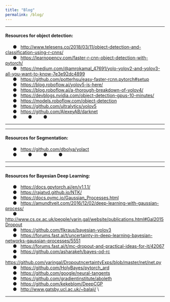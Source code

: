 ```yaml
---
title: "Blog"
permalink: /blog/
---
```

---  
#### Resources for object detection: 
&nbsp; &nbsp; &nbsp; &#9679; &nbsp; http://www.telesens.co/2018/03/11/object-detection-and-classification-using-r-cnns/ \
&nbsp; &nbsp; &nbsp; &#9679; &nbsp; https://learnopencv.com/faster-r-cnn-object-detection-with-pytorch/ \
&nbsp; &nbsp; &nbsp; &#9679; &nbsp; https://medium.com/@amrokamal_47691/yolo-yolov2-and-yolov3-all-you-want-to-know-7e3e92dc4899 \
&nbsp; &nbsp; &nbsp; &#9679; &nbsp; https://github.com/potterhsu/easy-faster-rcnn.pytorch#setup \
&nbsp; &nbsp; &nbsp; &#9679; &nbsp; https://blog.roboflow.ai/yolov5-is-here/ \
&nbsp; &nbsp; &nbsp; &#9679; &nbsp; https://blog.roboflow.ai/a-thorough-breakdown-of-yolov4/ \
&nbsp; &nbsp; &nbsp; &#9679; &nbsp; https://devblogs.nvidia.com/object-detection-gpus-10-minutes/ \
&nbsp; &nbsp; &nbsp; &#9679; &nbsp; https://models.roboflow.com/object-detection \
&nbsp; &nbsp; &nbsp; &#9679; &nbsp; https://github.com/ultralytics/yolov5 \
&nbsp; &nbsp; &nbsp; &#9679; &nbsp; https://github.com/AlexeyAB/darknet \
&nbsp; &nbsp; &nbsp; &#9679; &nbsp;
&nbsp; &nbsp; &nbsp; &#9679; &nbsp;
&nbsp; &nbsp; &nbsp; &#9679; &nbsp;

---


---  
#### Resources for Segmentation: 
&nbsp; &nbsp; &nbsp; &#9679; &nbsp; https://github.com/dbolya/yolact \
&nbsp; &nbsp; &nbsp; &#9679; &nbsp; 
&nbsp; &nbsp; &nbsp; &#9679; &nbsp;
&nbsp; &nbsp; &nbsp; &#9679; &nbsp;
&nbsp; &nbsp; &nbsp; &#9679; &nbsp;

---


---  
#### Resources for Bayesian Deep Learning: 
&nbsp; &nbsp; &nbsp; &#9679; &nbsp; https://docs.gpytorch.ai/en/v1.1.1/ \
&nbsp; &nbsp; &nbsp; &#9679; &nbsp; https://rajatvd.github.io/NTK/ \
&nbsp; &nbsp; &nbsp; &#9679; &nbsp; https://docs.pymc.io/Gaussian_Processes.html \
&nbsp; &nbsp; &nbsp; &#9679; &nbsp; https://amundtveit.com/2016/12/02/deep-learning-with-gaussian-process/ \
&nbsp; &nbsp; &nbsp; &#9679; &nbsp; http://www.cs.ox.ac.uk/people/yarin.gal/website/publications.html#Gal2015Dropout \
&nbsp; &nbsp; &nbsp; &#9679; &nbsp; https://github.com/flkraus/bayesian-yolov3 \
&nbsp; &nbsp; &nbsp; &#9679; &nbsp; https://forums.fast.ai/t/uncertainty-in-deep-learning-bayesian-networks-gaussian-processes/5551 \
&nbsp; &nbsp; &nbsp; &#9679; &nbsp; https://forums.fast.ai/t/mc-dropout-and-practical-ideas-for-it/42067 \
&nbsp; &nbsp; &nbsp; &#9679; &nbsp; https://github.com/asharakeh/bayes-od-rc \
&nbsp; &nbsp; &nbsp; &#9679; &nbsp; https://github.com/yaringal/DropoutncertaintyExps/blob/master/net/net.py \
&nbsp; &nbsp; &nbsp; &#9679; &nbsp; https://github.com/HolyBayes/pytorch_ard \
&nbsp; &nbsp; &nbsp; &#9679; &nbsp; https://github.com/google/neural-tangents \
&nbsp; &nbsp; &nbsp; &#9679; &nbsp; https://github.com/gradientinstitute/aboleth \
&nbsp; &nbsp; &nbsp; &#9679; &nbsp; https://github.com/kekeblom/DeepCGP \
&nbsp; &nbsp; &nbsp; &#9679; &nbsp; http://www.gatsby.ucl.ac.uk/~balaji/ \

---
